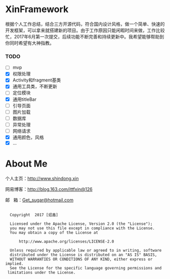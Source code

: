 # XinFramework

根据个人工作总结，结合三方开源代码，符合国内设计风格，做一个简单、快速的开发框架，可以拿来就搭建新的项目。由于工作原因只能闲暇时间来做，工作比较忙，2017年6月第一次提交，后续功能不断完善和持续更新中。我希望能够帮助到你同时希望有大神指教。


### TODO

- [ ] mvp
- [x] 权限处理
- [x] Activity和fragment基类
- [x] 通用工具类，不断更新
- [ ] 定位模块
- [x] 通用titleBar
- [ ] 引导页面
- [ ] 图片加载
- [ ] 数据库
- [ ] 异常处理
- [ ] 网络请求
- [x] 通用颜色，风格
- [x] ...

# About Me

个人主页：http://www.shindong.xin

网易博客：http://blog.163.com/ittfxin@126

邮    箱：Get_sugar@hotmail.com
       

```

  Copyright  2017 [炤鑫]

  Licensed under the Apache License, Version 2.0 (the "License");
  you may not use this file except in compliance with the License.
  You may obtain a copy of the License at

      http://www.apache.org/licenses/LICENSE-2.0

  Unless required by applicable law or agreed to in writing, software
  distributed under the License is distributed on an "AS IS" BASIS,
  WITHOUT WARRANTIES OR CONDITIONS OF ANY KIND, either express or implied.
  See the License for the specific language governing permissions and
 limitations under the License.

```
